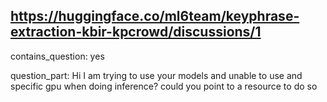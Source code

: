 ## https://huggingface.co/ml6team/keyphrase-extraction-kbir-kpcrowd/discussions/1

contains_question: yes

question_part: Hi I am trying to use your models and unable to use and specific gpu when doing inference? could you point to a resource to do so